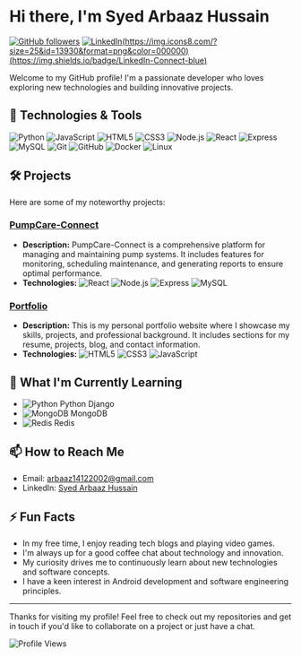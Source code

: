# Hi there, I'm Syed Arbaaz Hussain

[![GitHub followers](https://img.shields.io/github/followers/SyedArbaazHussain?label=Follow&style=social)](https://github.com/SyedArbaazHussain)
[![LinkedIn](https://www.vectorlogo.zone/logos/linkedin/linkedin-ar21.svg)(https://img.icons8.com/?size=25&id=13930&format=png&color=000000)(https://img.shields.io/badge/LinkedIn-Connect-blue)](https://www.linkedin.com/in/syed-arbaaz-hussain-7267ab228)

Welcome to my GitHub profile! I'm a passionate developer who loves exploring new technologies and building innovative projects.

## 🔧 Technologies & Tools

![Python](https://img.shields.io/badge/-Python-333?style=flat&logo=python)
![JavaScript](https://img.shields.io/badge/-JavaScript-333?style=flat&logo=javascript)
![HTML5](https://img.shields.io/badge/-HTML5-333?style=flat&logo=html5)
![CSS3](https://img.shields.io/badge/-CSS3-333?style=flat&logo=css3)
![Node.js](https://img.shields.io/badge/-Node.js-333?style=flat&logo=node.js)
![React](https://img.shields.io/badge/-React-333?style=flat&logo=react)
![Express](https://img.shields.io/badge/-Express-333?style=flat&logo=express)
![MySQL](https://img.shields.io/badge/-MySQL-333?style=flat&logo=mysql)
![Git](https://img.shields.io/badge/-Git-333?style=flat&logo=git)
![GitHub](https://img.shields.io/badge/-GitHub-333?style=flat&logo=github)
![Docker](https://img.shields.io/badge/-Docker-333?style=flat&logo=docker)
![Linux](https://img.shields.io/badge/-Linux-333?style=flat&logo=linux)

## 🛠️ Projects

Here are some of my noteworthy projects:

### [PumpCare-Connect](https://github.com/SyedArbaazHussain/PumpCare-Connect)
- **Description:** PumpCare-Connect is a comprehensive platform for managing and maintaining pump systems. It includes features for monitoring, scheduling maintenance, and generating reports to ensure optimal performance.
- **Technologies:** ![React](https://img.shields.io/badge/-React-333?style=flat&logo=react) ![Node.js](https://img.shields.io/badge/-Node.js-333?style=flat&logo=node.js) ![Express](https://img.shields.io/badge/-Express-333?style=flat&logo=express) ![MySQL](https://img.shields.io/badge/-MySQL-333?style=flat&logo=mysql) 

### [Portfolio](https://github.com/SyedArbaazHussain/Portfolio)
- **Description:** This is my personal portfolio website where I showcase my skills, projects, and professional background. It includes sections for my resume, projects, blog, and contact information.
- **Technologies:** ![HTML5](https://img.shields.io/badge/-HTML5-333?style=flat&logo=html5) ![CSS3](https://img.shields.io/badge/-CSS3-333?style=flat&logo=css3) ![JavaScript](https://img.shields.io/badge/-JavaScript-333?style=flat&logo=javascript)

## 🌱 What I'm Currently Learning

- ![Python](https://img.shields.io/badge/-Python-333?style=flat&logo=python) Python Django
- ![MongoDB](https://img.shields.io/badge/-MongoDB-333?style=flat&logo=mongodb) MongoDB
- ![Redis](https://img.shields.io/badge/-Redis-333?style=flat&logo=redis) Redis

## 📫 How to Reach Me

- Email: arbaaz14122002@gmail.com
- LinkedIn: [Syed Arbaaz Hussain](https://www.linkedin.com/in/syed-arbaaz-hussain-7267ab228)

## ⚡ Fun Facts

- In my free time, I enjoy reading tech blogs and playing video games.
- I'm always up for a good coffee chat about technology and innovation.
- My curiosity drives me to continuously learn about new technologies and software concepts.
- I have a keen interest in Android development and software engineering principles.

---

Thanks for visiting my profile! Feel free to check out my repositories and get in touch if you'd like to collaborate on a project or just have a chat.

![Profile Views](https://komarev.com/ghpvc/?username=SyedArbaazHussain&color=blue)
